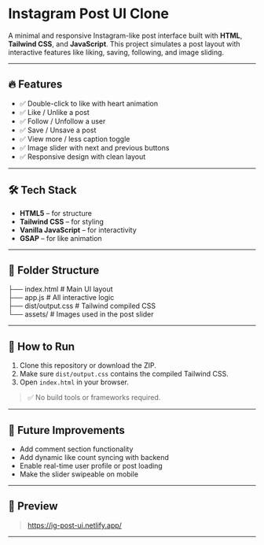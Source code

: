 # Instagram Post UI Clone

A minimal and responsive Instagram-like post interface built with **HTML**, **Tailwind CSS**, and **JavaScript**. This project simulates a post layout with interactive features like liking, saving, following, and image sliding.

---

## 🔥 Features

- ✅ Double-click to like with heart animation  
- ✅ Like / Unlike a post  
- ✅ Follow / Unfollow a user  
- ✅ Save / Unsave a post  
- ✅ View more / less caption toggle  
- ✅ Image slider with next and previous buttons  
- ✅ Responsive design with clean layout

---

## 🛠️ Tech Stack

- **HTML5** – for structure  
- **Tailwind CSS** – for styling  
- **Vanilla JavaScript** – for interactivity  
- **GSAP** – for like animation  

---

## 📁 Folder Structure

├── index.html # Main UI layout <br>
├── app.js # All interactive logic <br>
├── dist/output.css # Tailwind compiled CSS <br>
└── assets/ # Images used in the post slider


---

## 🚀 How to Run

1. Clone this repository or download the ZIP.
2. Make sure `dist/output.css` contains the compiled Tailwind CSS.
3. Open `index.html` in your browser.

> ✅ No build tools or frameworks required.

---

## 🎯 Future Improvements

- Add comment section functionality  
- Add dynamic like count syncing with backend  
- Enable real-time user profile or post loading  
- Make the slider swipeable on mobile  

---

## 📸 Preview

> https://ig-post-ui.netlify.app/

---
